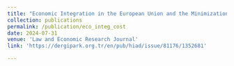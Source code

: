 ```yaml
---
title: "Economic Integration in the European Union and the Minimization of Transaction Costs"
collection: publications
permalink: /publication/eco_integ_cost
date: 2024-07-31
venue: 'Law and Economic Research Journal'
link: 'https://dergipark.org.tr/en/pub/hiad/issue/81176/1352681'

---
```

